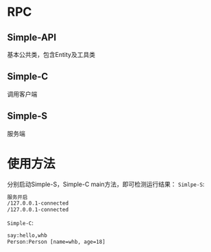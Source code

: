 # RPC
## Simple-API
基本公共类，包含Entity及工具类

## Simple-C
调用客户端

## Simple-S
服务端

# 使用方法
分别启动Simple-S，Simple-C main方法，即可检测运行结果：
`Simlpe-S`:
```bash
服务开启
/127.0.0.1-connected
/127.0.0.1-connected
```
`Simple-C`:
```bash
say:hello,whb
Person:Person [name=whb, age=18]
```